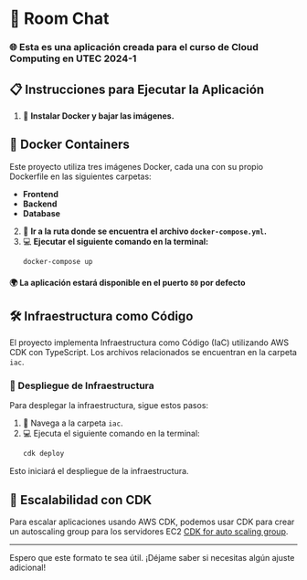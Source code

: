 # 🚀 Room Chat

### 🌐 Esta es una aplicación creada para el curso de Cloud Computing en UTEC 2024-1

## 📋 Instrucciones para Ejecutar la Aplicación

1. 🐳 **Instalar Docker y bajar las imágenes.**
## 🐳 Docker Containers

Este proyecto utiliza tres imágenes Docker, cada una con su propio Dockerfile en las siguientes carpetas:

- **Frontend**
- **Backend**
- **Database**

2. 📂 **Ir a la ruta donde se encuentra el archivo `docker-compose.yml`.**
3. 💻 **Ejecutar el siguiente comando en la terminal:**
    ```bash
    docker-compose up
    ```

#### 🌍 La aplicación estará disponible en el puerto `80` por defecto


## 🛠️ Infraestructura como Código

El proyecto implementa Infraestructura como Código (IaC) utilizando AWS CDK con TypeScript. Los archivos relacionados se encuentran en la carpeta `iac`.

### 🚀 Despliegue de Infraestructura

Para desplegar la infraestructura, sigue estos pasos:

1. 📂 Navega a la carpeta `iac`.
2. 💻 Ejecuta el siguiente comando en la terminal:
    ```bash
    cdk deploy
    ```

Esto iniciará el despliegue de la infraestructura.

## 🌟 Escalabilidad con CDK

Para escalar aplicaciones usando AWS CDK, podemos usar CDK para crear un autoscaling group para los servidores EC2 [CDK for auto scaling group](https://docs.aws.amazon.com/cdk/api/v2/docs/aws-cdk-lib.aws_autoscaling-readme.html).

---

Espero que este formato te sea útil. ¡Déjame saber si necesitas algún ajuste adicional!
